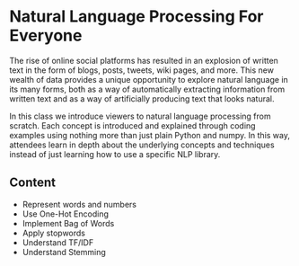 # Natural Language Processing For Everyone

The rise of online social platforms has resulted in an explosion of written text in the form of blogs, posts, tweets, wiki pages, and more. This new wealth of data provides a unique opportunity to explore natural language in its many forms, both as a way of automatically extracting information from written text and as a way of artificially producing text that looks natural.

In this class we introduce viewers to natural language processing from scratch. Each concept is introduced and explained through coding examples using nothing more than just plain Python and numpy. In this way, attendees learn in depth about the underlying concepts and techniques instead of just learning how to use a specific NLP library.


## Content
- Represent words and numbers
- Use One-Hot Encoding
- Implement Bag of Words
- Apply stopwords
- Understand TF/IDF
- Understand Stemming
